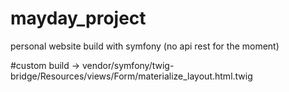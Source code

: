 # mayday_project
personal website build with symfony (no api rest for the moment)

#custom build ->
vendor/symfony/twig-bridge/Resources/views/Form/materialize_layout.html.twig
